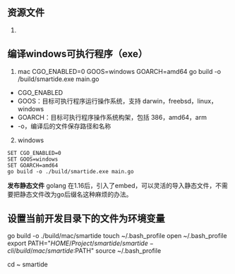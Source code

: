 
## 资源文件

1. 

## **编译windows可执行程序（exe）**

1. mac
CGO_ENABLED=0 GOOS=windows GOARCH=amd64 go build -o /build/smartide.exe main.go

- CGO_ENABLED
- GOOS：目标可执行程序运行操作系统，支持 darwin，freebsd，linux，windows
- GOARCH：目标可执行程序操作系统构架，包括 386，amd64，arm
- -o，编译后的文件保存路径和名称

2. windows 

``` 
SET CGO_ENABLED=0 
SET GOOS=windows 
SET GOARCH=amd64 
go build -o ./build/smartide.exe main.go
```

**发布静态文件**
golang 在1.16后，引入了embed，可以灵活的导入静态文件，不需要把静态文件改为go后缀名这种麻烦的办法。


## 设置当前开发目录下的文件为环境变量
go build -o ./build/mac/smartide
touch ~/.bash_profile
open ~/.bash_profile
export PATH="$HOME/Project/smartide/smartide-cli/build/mac/smartide:$PATH"
source ~/.bash_profile

cd ~
smartide 
